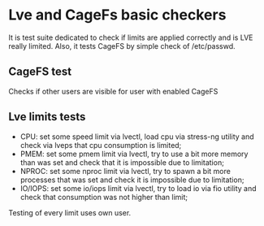 # Lve and CageFs basic checkers

It is test suite dedicated to check if limits are applied correctly and
is LVE really limited. Also, it tests CageFS by simple check of /etc/passwd.

## CageFS test

Checks if other users are visible for user with enabled CageFS

## Lve limits tests

- CPU: set some speed limit via lvectl, load cpu via stress-ng utility and check via lveps that cpu consumption is limited;
- PMEM: set some pmem limit via lvectl, try to use a bit more memory than was set and check that it is impossible due to limitation;
- NPROC: set some nproc limit via lvectl, try to spawn a bit more processes that was set and check it is impossible due to limitation;
- IO/IOPS: set some io/iops limit via lvectl, try to load io via fio utility and check that consumption was not higher than limit;

Testing of every limit uses own user.